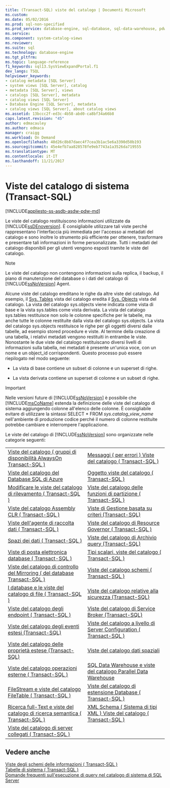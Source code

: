 ```yaml
---
title: (Transact-SQL) viste del catalogo | Documenti Microsoft
ms.custom: 
ms.date: 05/02/2016
ms.prod: sql-non-specified
ms.prod_service: database-engine, sql-database, sql-data-warehouse, pdw
ms.service: 
ms.component: system-catalog-views
ms.reviewer: 
ms.suite: sql
ms.technology: database-engine
ms.tgt_pltfrm: 
ms.topic: language-reference
f1_keywords: sql13.SysViewExpandPortal.f1
dev_langs: TSQL
helpviewer_keywords:
- catalog metadata [SQL Server]
- system views [SQL Server], catalog
- metadata [SQL Server], views
- catalogs [SQL Server], metadata
- catalog views [SQL Server]
- Database Engine [SQL Server], metadata
- catalog views [SQL Server], about catalog views
ms.assetid: 13bccc2f-ed3c-4b58-abd0-ca8bf34a66b8
caps.latest.revision: "45"
author: edmacauley
ms.author: edmaca
manager: craigg
ms.workload: On Demand
ms.openlocfilehash: 40d26c8b87daec4f7cea3b1ac5e6a3390d50b193
ms.sourcegitcommit: 45e4efb7aa828578fe9eb7743a1a3526da719555
ms.translationtype: MT
ms.contentlocale: it-IT
ms.lasthandoff: 11/21/2017
---
```

# <a name="system-catalog-views-transact-sql"></a>Viste del catalogo di sistema (Transact-SQL)
[!INCLUDE[appliesto-ss-asdb-asdw-pdw-md](../../includes/appliesto-ss-asdb-asdw-pdw-md.md)]

  Le viste del catalogo restituiscono informazioni utilizzate da [!INCLUDE[ssDEnoversion](../../includes/ssdenoversion-md.md)]. È consigliabile utilizzare tali viste perché rappresentano l'interfaccia più immediata per l'accesso ai metadati del catalogo e sono inoltre lo strumento più efficiente per ottenere, trasformare e presentare tali informazioni in forme personalizzate. Tutti i metadati del catalogo disponibili per gli utenti vengono esposti tramite le viste del catalogo.  
  
> [!NOTE]  
>  Le viste del catalogo non contengono informazioni sulla replica, il backup, il piano di manutenzione del database o i dati del catalogo di [!INCLUDE[ssNoVersion](../../includes/ssnoversion-md.md)] Agent.  
  
 Alcune viste del catalogo ereditano le righe da altre viste del catalogo. Ad esempio, il [Sys. Tables](../../relational-databases/system-catalog-views/sys-tables-transact-sql.md) vista del catalogo eredita il [Sys. Objects](../../relational-databases/system-catalog-views/sys-objects-transact-sql.md) vista del catalogo. La vista del catalogo sys.objects viene indicata come vista di base e la vista sys.tables come vista derivata. La vista del catalogo sys.tables restituisce non solo le colonne specifiche per le tabelle, ma anche tutte le colonne restituite dalla vista del catalogo sys.objects. La vista del catalogo sys.objects restituisce le righe per gli oggetti diversi dalle tabelle, ad esempio stored procedure e viste. Al termine della creazione di una tabella, i relativi metadati vengono restituiti in entrambe le viste. Nonostante le due viste del catalogo restituiscano diversi livelli di informazioni sulla tabella, nei metadati è presente un'unica voce, con un nome e un object_id corrispondenti. Questo processo può essere riepilogato nel modo seguente:  
  
-   La vista di base contiene un subset di colonne e un superset di righe.  
  
-   La vista derivata contiene un superset di colonne e un subset di righe.  
  
> [!IMPORTANT]  
>  Nelle versioni future di [!INCLUDE[ssNoVersion](../../includes/ssnoversion-md.md)] è possibile che [!INCLUDE[msCoName](../../includes/msconame-md.md)] estenda la definizione delle viste del catalogo di sistema aggiungendo colonne all'elenco delle colonne. È consigliabile evitare di utilizzare la sintassi SELECT \* FROM *sys.catalog_view_name* nell'ambiente di produzione codice perché il numero di colonne restituite potrebbe cambiare e interrompere l'applicazione.  
  
 Le viste del catalogo di [!INCLUDE[ssNoVersion](../../includes/ssnoversion-md.md)] sono organizzate nelle categorie seguenti:  
  
|||  
|-|-|  
|[Viste del catalogo &#40; gruppi di disponibilità AlwaysOn Transact-SQL &#41;](../../relational-databases/system-catalog-views/always-on-availability-groups-catalog-views-transact-sql.md)|[Messaggi &#40; per errori &#41; Viste del catalogo &#40; Transact-SQL &#41;](http://msdn.microsoft.com/library/8ac78c53-7b97-41b3-9cbd-5f97c179f1f2)|  
|[Viste del catalogo del Database SQL di Azure](../../relational-databases/system-catalog-views/azure-sql-database-catalog-views.md)|[Oggetto viste del catalogo &#40; Transact-SQL &#41;](../../relational-databases/system-catalog-views/object-catalog-views-transact-sql.md)|  
|[Modificare le viste del catalogo di rilevamento &#40; Transact-SQL &#41;](http://msdn.microsoft.com/library/6e8fd949-5560-4b34-879f-4e25aa24b183)|[Viste del catalogo delle funzioni di partizione &#40; Transact-SQL &#41;](../../relational-databases/system-catalog-views/partition-function-catalog-views-transact-sql.md)|  
|[Viste del catalogo Assembly CLR &#40; Transact-SQL &#41;](../../relational-databases/system-catalog-views/clr-assembly-catalog-views-transact-sql.md)|[Viste di Gestione basata su criteri &#40;Transact-SQL&#41;](../../relational-databases/system-catalog-views/policy-based-management-views-transact-sql.md)|  
|[Viste dell'agente di raccolta dati &#40; Transact-SQL &#41;](../../relational-databases/system-catalog-views/data-collector-views-transact-sql.md)|[Viste del catalogo di Resource Governor &#40; Transact-SQL &#41;](../../relational-databases/system-catalog-views/resource-governor-catalog-views-transact-sql.md)|  
|[Spazi dei dati &#40; Transact-SQL &#41;](../../relational-databases/system-catalog-views/data-spaces-transact-sql.md)|[Viste del catalogo di Archivio query &#40;Transact-SQL&#41;](../../relational-databases/system-catalog-views/query-store-catalog-views-transact-sql.md)|  
|[Viste di posta elettronica database &#40; Transact-SQL &#41;](../../relational-databases/system-catalog-views/database-mail-views-transact-sql.md)|[Tipi scalari, viste del catalogo &#40; Transact-SQL &#41;](../../relational-databases/system-catalog-views/scalar-types-catalog-views-transact-sql.md)|  
|[Viste del catalogo di controllo del Mirroring &#40; del database Transact-SQL &#41;](http://msdn.microsoft.com/library/8a0c9053-5d76-4aa9-a18d-0ea1c514034d)|[Viste del catalogo schemi &#40; Transact-SQL &#41;](http://msdn.microsoft.com/library/c516fb1c-b6ed-48ae-99c7-a78bc4336c8e)|  
|[I database e le viste del catalogo di file &#40; Transact-SQL &#41;](../../relational-databases/system-catalog-views/databases-and-files-catalog-views-transact-sql.md)|[Viste del catalogo relative alla sicurezza &#40;Transact-SQL&#41;](../../relational-databases/system-catalog-views/security-catalog-views-transact-sql.md)|  
|[Viste del catalogo degli endpoint &#40; Transact-SQL &#41;](../../relational-databases/system-catalog-views/endpoints-catalog-views-transact-sql.md)|[Viste del catalogo di Service Broker &#40;Transact-SQL&#41;](../../relational-databases/system-catalog-views/service-broker-catalog-views-transact-sql.md)|  
|[Viste del catalogo degli eventi estesi &#40;Transact-SQL&#41;](../../relational-databases/system-catalog-views/extended-events-catalog-views-transact-sql.md)|[Viste del catalogo a livello di Server Configuration &#40; Transact-SQL &#41;](../../relational-databases/system-catalog-views/server-wide-configuration-catalog-views-transact-sql.md)|  
|[Viste del catalogo delle proprietà estese &#40;Transact-SQL&#41;](http://msdn.microsoft.com/library/f39fd324-efd4-4468-884c-bf77ed1a026f)|[Viste del catalogo dati spaziali](../../relational-databases/system-catalog-views/spatial-data-catalog-views.md)|  
|[Viste del catalogo operazioni esterne &#40; Transact-SQL &#41;](../../relational-databases/system-catalog-views/external-operations-catalog-views-transact-sql.md)|[SQL Data Warehouse e viste del catalogo Parallel Data Warehouse](../../relational-databases/system-catalog-views/sql-data-warehouse-and-parallel-data-warehouse-catalog-views.md)|  
|[FileStream e viste del catalogo FileTable &#40; Transact-SQL &#41;](../../relational-databases/system-catalog-views/filestream-and-filetable-catalog-views-transact-sql.md)|[Viste del catalogo di estensione Database &#40; Transact-SQL &#41;](http://msdn.microsoft.com/library/bee78e39-e07d-4b0f-b8ad-09a01a5eb795)|  
|[Ricerca full-Text e viste del catalogo di ricerca semantica &#40; Transact-SQL &#41;](../../relational-databases/system-catalog-views/full-text-search-and-semantic-search-catalog-views-transact-sql.md)|[XML Schema &#40; Sistema di tipi XML &#41; Viste del catalogo &#40; Transact-SQL &#41;](../../relational-databases/system-catalog-views/xml-schemas-xml-type-system-catalog-views-transact-sql.md)|  
|[Viste del catalogo di server collegati &#40; Transact-SQL &#41;](../../relational-databases/system-catalog-views/linked-servers-catalog-views-transact-sql.md)||  
  
## <a name="see-also"></a>Vedere anche  
 [Viste degli schemi delle informazioni &#40; Transact-SQL &#41;](../../relational-databases/system-information-schema-views/system-information-schema-views-transact-sql.md)   
 [Tabelle di sistema &#40; Transact-SQL &#41;](../../relational-databases/system-tables/system-tables-transact-sql.md)   
 [Domande frequenti sull'esecuzione di query nel catalogo di sistema di SQL Server](../../relational-databases/system-catalog-views/querying-the-sql-server-system-catalog-faq.md)  
  
  
